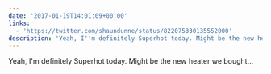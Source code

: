 ```yaml
---
date: '2017-01-19T14:01:09+00:00'
links:
  - 'https://twitter.com/shaundunne/status/822075330135552000'
description: 'Yeah, I''m definitely Superhot today. Might be the new heater we bought... '
---
```

Yeah, I'm definitely Superhot today. Might be the new heater we bought... 
